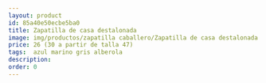 ```yaml
---
layout: product
id: 85a40e50ecbe5ba0
title: Zapatilla de casa destalonada 
image: img/productos/zapatilla caballero/Zapatilla de casa destalonada =26 (30 a partir de talla 47)= azul marino gris alberola.webp
price: 26 (30 a partir de talla 47)
tags:  azul marino gris alberola
description: 
order: 0
---
```

